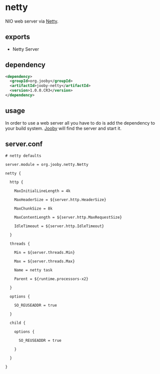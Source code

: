 # netty

NIO web server via [Netty](http://netty.io).

## exports

* Netty Server

## dependency

```xml
<dependency>
  <groupId>org.jooby</groupId>
  <artifactId>jooby-netty</artifactId>
  <version>1.0.0.CR3</version>
</dependency>
```

## usage

In order to use a web server all you have to do is add the dependency to your build system.
[Jooby](http://jooby.org) will find the server and start it.


## server.conf

```properties
# netty defaults

server.module = org.jooby.netty.Netty

netty {

  http {

    MaxInitialLineLength = 4k

    MaxHeaderSize = ${server.http.HeaderSize}

    MaxChunkSize = 8k

    MaxContentLength = ${server.http.MaxRequestSize}

    IdleTimeout = ${server.http.IdleTimeout}

  }

  threads {

    Min = ${server.threads.Min}

    Max = ${server.threads.Max}

    Name = netty task

    Parent = ${runtime.processors-x2}

  }

  options {

    SO_REUSEADDR = true

  }

  child {

    options {

      SO_REUSEADDR = true

    }

  }

}
```
